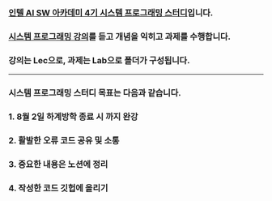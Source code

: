 ### [인텔 AI SW 아카데미 4기 시스템 프로그래밍 스터디](https://docs.google.com/spreadsheets/d/1aHu96wBYlsw5zYxakd6d3ViZnViyKzuJlPzz6n-KSlA/edit?gid=0#gid=0)입니다.

### [시스템 프로그래밍 강의](https://youtube.com/playlist?list=PLBrGAFAIyf5pIIFQv_U1dG36L5rylTvbx&si=AMxa7Jbqu-c4hvCp)를 듣고 개념을 익히고 과제를 수행합니다. 

### 강의는 Lec으로, 과제는 Lab으로 폴더가 구성됩니다.
---
### 시스템 프로그래밍 스터디 목표는 다음과 같습니다.

### 1. 8월 2일 하계방학 종료 시 까지 완강

### 2. 활발한  오류 코드 공유 및 소통		

### 3. 중요한 내용은 노션에 정리		

### 4. 작성한 코드 깃헙에 올리기		

